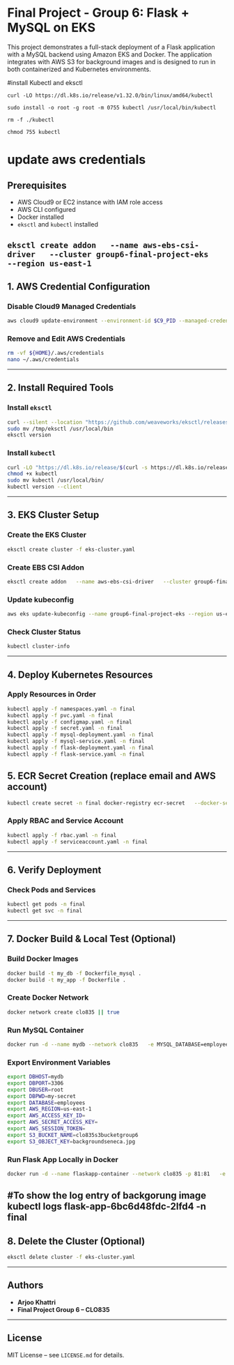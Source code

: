 
# Final Project - Group 6: Flask + MySQL on EKS

This project demonstrates a full-stack deployment of a Flask application with a MySQL backend using Amazon EKS and Docker. 
The application integrates with AWS S3 for background images and is designed to run in both containerized and Kubernetes environments.

#install Kubectl and eksctl 

```curl -LO https://dl.k8s.io/release/v1.32.0/bin/linux/amd64/kubectl```

```sudo install -o root -g root -m 0755 kubectl /usr/local/bin/kubectl```

```rm -f ./kubectl```

```chmod 755 kubectl```

# update aws credentials 

## Prerequisites

- AWS Cloud9 or EC2 instance with IAM role access
- AWS CLI configured
- Docker installed
- `eksctl` and `kubectl` installed

```eksctl create addon   --name aws-ebs-csi-driver   --cluster group6-final-project-eks   --region us-east-1```
---

## 1. AWS Credential Configuration

### Disable Cloud9 Managed Credentials
```bash
aws cloud9 update-environment --environment-id $C9_PID --managed-credentials-action DISABLE
```

### Remove and Edit AWS Credentials
```bash
rm -vf ${HOME}/.aws/credentials
nano ~/.aws/credentials
```

---

## 2. Install Required Tools

### Install `eksctl`
```bash
curl --silent --location "https://github.com/weaveworks/eksctl/releases/latest/download/eksctl_$(uname -s)_amd64.tar.gz" | tar xz -C /tmp
sudo mv /tmp/eksctl /usr/local/bin
eksctl version
```

### Install `kubectl`
```bash
curl -LO "https://dl.k8s.io/release/$(curl -s https://dl.k8s.io/release/stable.txt)/bin/linux/amd64/kubectl"
chmod +x kubectl
sudo mv kubectl /usr/local/bin/
kubectl version --client
```

---

## 3. EKS Cluster Setup

### Create the EKS Cluster
```bash
eksctl create cluster -f eks-cluster.yaml
```

### Create EBS CSI Addon
```bash
eksctl create addon   --name aws-ebs-csi-driver   --cluster group6-final-project-eks   --region us-east-1
```

### Update kubeconfig
```bash
aws eks update-kubeconfig --name group6-final-project-eks --region us-east-1
```

### Check Cluster Status
```bash
kubectl cluster-info
```

---

## 4. Deploy Kubernetes Resources

### Apply Resources in Order
```bash
kubectl apply -f namespaces.yaml -n final
kubectl apply -f pvc.yaml -n final
kubectl apply -f configmap.yaml -n final
kubectl apply -f secret.yaml -n final
kubectl apply -f mysql-deployment.yaml -n final
kubectl apply -f mysql-service.yaml -n final
kubectl apply -f flask-deployment.yaml -n final
kubectl apply -f flask-service.yaml -n final
```


## 5. ECR Secret Creation (replace email and AWS account)
```bash
kubectl create secret -n final docker-registry ecr-secret   --docker-server=813634909417.dkr.ecr.us-east-1.amazonaws.com   --docker-username=AWS   --docker-password=$(aws ecr get-login-password --region us-east-1)   --docker-email=akhattri@myseneca.ca
```

### Apply RBAC and Service Account
```bash
kubectl apply -f rbac.yaml -n final
kubectl apply -f serviceaccount.yaml -n final
```

---

## 6. Verify Deployment

### Check Pods and Services
```bash
kubectl get pods -n final
kubectl get svc -n final
```

---

## 7. Docker Build & Local Test (Optional)

### Build Docker Images
```bash
docker build -t my_db -f Dockerfile_mysql .
docker build -t my_app -f Dockerfile .
```

### Create Docker Network
```bash
docker network create clo835 || true
```

### Run MySQL Container
```bash
docker run -d --name mydb --network clo835   -e MYSQL_DATABASE=employees   -e MYSQL_ROOT_PASSWORD=password   -p 3306:3306 my_db
```

### Export Environment Variables
```bash
export DBHOST=mydb
export DBPORT=3306
export DBUSER=root
export DBPWD=my-secret
export DATABASE=employees
export AWS_REGION=us-east-1
export AWS_ACCESS_KEY_ID=
export AWS_SECRET_ACCESS_KEY=
export AWS_SESSION_TOKEN=
export S3_BUCKET_NAME=clo835s3bucketgroup6
export S3_OBJECT_KEY=backgroundseneca.jpg
```

### Run Flask App Locally in Docker
```bash
docker run -d --name flaskapp-container --network clo835 -p 81:81   -e DBHOST=$DBHOST   -e DBPORT=$DBPORT   -e DATABASE=$DATABASE   -e DBUSER=$DBUSER   -e DBPWD=$DBPWD   -e S3_BUCKET_NAME=$S3_BUCKET_NAME   -e S3_OBJECT_KEY=$S3_OBJECT_KEY   -e AWS_REGION=$AWS_REGION   -e AWS_ACCESS_KEY_ID=$AWS_ACCESS_KEY_ID   -e AWS_SECRET_ACCESS_KEY=$AWS_SECRET_ACCESS_KEY   -e AWS_SESSION_TOKEN=$AWS_SESSION_TOKEN   my_app
```
#To show the log entry of backgorung image
kubectl logs flask-app-6bc6d48fdc-2lfd4 -n final 
---

## 8. Delete the Cluster (Optional)
```bash
eksctl delete cluster -f eks-cluster.yaml
```

---

## Authors

- **Arjoo Khattri**  
- **Final Project Group 6 – CLO835**  

---

## License

MIT License – see `LICENSE.md` for details.
